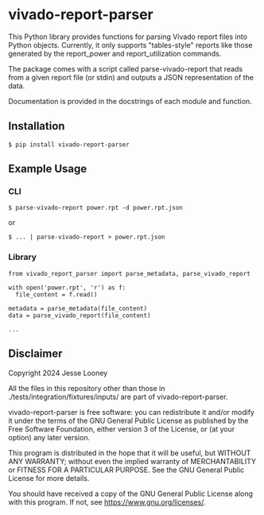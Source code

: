 # vivado-report-parser
This Python library provides functions for parsing Vivado report files into Python objects. Currently, it only supports "tables-style" reports like those generated by the report_power and report_utilization commands.

The package comes with a script called parse-vivado-report that reads from a given report file (or stdin) and outputs a JSON representation of the data.

Documentation is provided in the docstrings of each module and function.

## Installation

```
$ pip install vivado-report-parser
```

## Example Usage

### CLI
```
$ parse-vivado-report power.rpt -d power.rpt.json
```
or
```
$ ... | parse-vivado-report > power.rpt.json
```
### Library
```
from vivado_report_parser import parse_metadata, parse_vivado_report

with open('power.rpt', 'r') as f:
  file_content = f.read()

metadata = parse_metadata(file_content)
data = parse_vivado_report(file_content)

...
```

## Disclaimer

Copyright 2024 Jesse Looney

All the files in this repository other than those in ./tests/integration/fixtures/inputs/ are part of vivado-report-parser.

vivado-report-parser is free software: you can redistribute it and/or modify it under the terms of the GNU General Public License as published by the Free Software Foundation, either version 3 of the License, or (at your option) any later version.

This program is distributed in the hope that it will be useful, but WITHOUT ANY WARRANTY; without even the implied warranty of MERCHANTABILITY or FITNESS FOR A PARTICULAR PURPOSE. See the GNU General Public License for more details.

You should have received a copy of the GNU General Public License along with this program. If not, see <https://www.gnu.org/licenses/>. 
